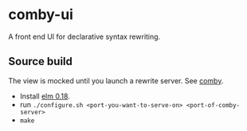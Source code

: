 # comby-ui

A front end UI for declarative syntax rewriting.

## Source build

The view is mocked until you launch a rewrite server. See [comby](https://github.com/comby-tools/comby).

- Install [elm 0.18](https://github.com/elm-lang/elm-platform/releases/tag/0.18.0-exp).
- run `./configure.sh <port-you-want-to-serve-on> <port-of-comby-server>`
- `make`
